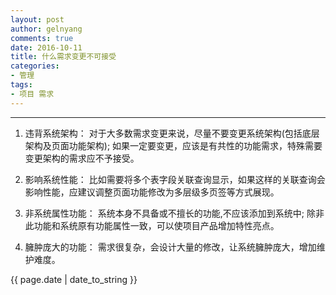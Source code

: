 ```yaml
---
layout: post
author: gelnyang
comments: true
date: 2016-10-11
title: 什么需求变更不可接受
categories:
- 管理
tags:
- 项目 需求
---
```

---

1. 违背系统架构： 对于大多数需求变更来说，尽量不要变更系统架构(包括底层架构及页面功能架构); 如果一定要变更，应该是有共性的功能需求，特殊需要变更架构的需求应不予接受。

2. 影响系统性能： 比如需要将多个表字段关联查询显示，如果这样的关联查询会影响性能，应建议调整页面功能修改为多层级多页签等方式展现。

3. 非系统属性功能： 系统本身不具备或不擅长的功能,不应该添加到系统中; 除非此功能和系统原有功能属性一致，可以使项目产品增加特性亮点。

4. 臃肿庞大的功能： 需求很复杂，会设计大量的修改，让系统臃肿庞大，增加维护难度。

{{ page.date | date_to_string }}
